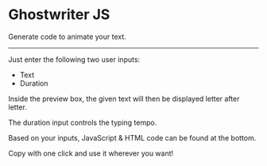 # Ghostwriter JS

Generate code to animate your text.

---
Just enter the following two user inputs:
* Text
* Duration

Inside the preview box, the given text will then be displayed letter after letter.

The duration input controls the typing tempo.

Based on your inputs, JavaScript & HTML code can be found at the bottom.

Copy with one click and use it wherever you want!
